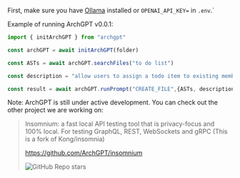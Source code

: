 First, make sure you have [Ollama](https://ollama.ai/) installed or `OPENAI_API_KEY=` in `.env`.`

Example of running ArchGPT v0.0.1: 

```typescript
import { initArchGPT } from "archgpt"

const archGPT = await initArchGPT(folder)

const ASTs = await archGPT.searchFiles("to do list")

const description = "allow users to assign a todo item to existing members in a team"

const result = await archGPT.runPrompt("CREATE_FILE",{ASTs, description,llm: "GPT4"})
```

Note: ArchGPT is still under active development. You can check out the other project we are working on:

> Insomnium: a fast local API testing tool that is privacy-focus and 100% local. For testing GraphQL, REST, WebSockets and gRPC (This is a fork of Kong/insomnia)
> 
> https://github.com/ArchGPT/insomnium 
> 
> ![GitHub Repo stars](https://img.shields.io/github/stars/archGPT/insomnium)

